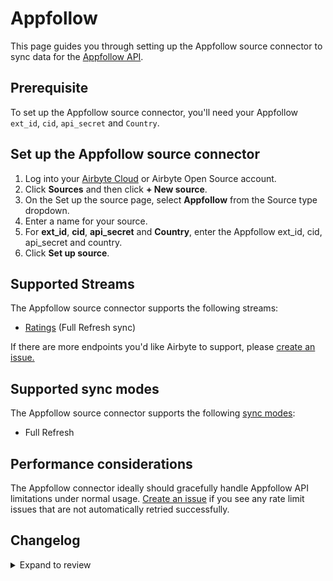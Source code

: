 # Appfollow

This page guides you through setting up the Appfollow source connector to sync data for the [Appfollow API](https://appfollow.docs.apiary.io/#introduction/api-methods).

## Prerequisite

To set up the Appfollow source connector, you'll need your Appfollow `ext_id`, `cid`, `api_secret` and `Country`.

## Set up the Appfollow source connector

1. Log into your [Airbyte Cloud](https://cloud.airbyte.com/workspaces) or Airbyte Open Source account.
2. Click **Sources** and then click **+ New source**.
3. On the Set up the source page, select **Appfollow** from the Source type dropdown.
4. Enter a name for your source.
5. For **ext_id**, **cid**, **api_secret** and **Country**, enter the Appfollow ext_id, cid, api_secret and country.
6. Click **Set up source**.

## Supported Streams

The Appfollow source connector supports the following streams:

- [Ratings](https://appfollow.docs.apiary.io/#reference/0/9.-ratings) \(Full Refresh sync\)

If there are more endpoints you'd like Airbyte to support, please [create an issue.](https://github.com/airbytehq/airbyte/issues/new/choose)

## Supported sync modes

The Appfollow source connector supports the following [sync modes](https://docs.airbyte.com/cloud/core-concepts#connection-sync-modes):

- Full Refresh

## Performance considerations

The Appfollow connector ideally should gracefully handle Appfollow API limitations under normal usage. [Create an issue](https://github.com/airbytehq/airbyte/issues) if you see any rate limit issues that are not automatically retried successfully.

## Changelog

<details>
  <summary>Expand to review</summary>

| Version | Date       | Pull Request                                             | Subject                                 |
| :------ | :--------- | :------------------------------------------------------- | :-------------------------------------- |
| 1.1.21 | 2025-05-10 | [59886](https://github.com/airbytehq/airbyte/pull/59886) | Update dependencies |
| 1.1.20 | 2025-05-03 | [59304](https://github.com/airbytehq/airbyte/pull/59304) | Update dependencies |
| 1.1.19 | 2025-04-26 | [58733](https://github.com/airbytehq/airbyte/pull/58733) | Update dependencies |
| 1.1.18 | 2025-04-19 | [58283](https://github.com/airbytehq/airbyte/pull/58283) | Update dependencies |
| 1.1.17 | 2025-04-12 | [57641](https://github.com/airbytehq/airbyte/pull/57641) | Update dependencies |
| 1.1.16 | 2025-04-05 | [57143](https://github.com/airbytehq/airbyte/pull/57143) | Update dependencies |
| 1.1.15 | 2025-03-29 | [56601](https://github.com/airbytehq/airbyte/pull/56601) | Update dependencies |
| 1.1.14 | 2025-03-22 | [56111](https://github.com/airbytehq/airbyte/pull/56111) | Update dependencies |
| 1.1.13 | 2025-03-08 | [55414](https://github.com/airbytehq/airbyte/pull/55414) | Update dependencies |
| 1.1.12 | 2025-03-01 | [54904](https://github.com/airbytehq/airbyte/pull/54904) | Update dependencies |
| 1.1.11 | 2025-02-22 | [54215](https://github.com/airbytehq/airbyte/pull/54215) | Update dependencies |
| 1.1.10 | 2025-02-15 | [53927](https://github.com/airbytehq/airbyte/pull/53927) | Update dependencies |
| 1.1.9 | 2025-02-08 | [53404](https://github.com/airbytehq/airbyte/pull/53404) | Update dependencies |
| 1.1.8 | 2025-02-01 | [52942](https://github.com/airbytehq/airbyte/pull/52942) | Update dependencies |
| 1.1.7 | 2025-01-25 | [52217](https://github.com/airbytehq/airbyte/pull/52217) | Update dependencies |
| 1.1.6 | 2025-01-18 | [51711](https://github.com/airbytehq/airbyte/pull/51711) | Update dependencies |
| 1.1.5 | 2025-01-11 | [51290](https://github.com/airbytehq/airbyte/pull/51290) | Update dependencies |
| 1.1.4 | 2024-12-28 | [50477](https://github.com/airbytehq/airbyte/pull/50477) | Update dependencies |
| 1.1.3 | 2024-12-21 | [50186](https://github.com/airbytehq/airbyte/pull/50186) | Update dependencies |
| 1.1.2 | 2024-12-14 | [49557](https://github.com/airbytehq/airbyte/pull/49557) | Update dependencies |
| 1.1.1 | 2024-12-12 | [47742](https://github.com/airbytehq/airbyte/pull/47742) | Update dependencies |
| 1.1.0 | 2024-08-23 | [44598](https://github.com/airbytehq/airbyte/pull/44598) | Refactor connector to manifest-only format |
| 1.0.12 | 2024-08-17 | [44338](https://github.com/airbytehq/airbyte/pull/44338) | Update dependencies |
| 1.0.11 | 2024-08-12 | [43931](https://github.com/airbytehq/airbyte/pull/43931) | Update dependencies |
| 1.0.10 | 2024-08-10 | [43681](https://github.com/airbytehq/airbyte/pull/43681) | Update dependencies |
| 1.0.9 | 2024-08-03 | [43293](https://github.com/airbytehq/airbyte/pull/43293) | Update dependencies |
| 1.0.8 | 2024-07-27 | [42387](https://github.com/airbytehq/airbyte/pull/42387) | Update dependencies |
| 1.0.7 | 2024-07-13 | [41372](https://github.com/airbytehq/airbyte/pull/41372) | Update dependencies |
| 1.0.6 | 2024-07-09 | [41234](https://github.com/airbytehq/airbyte/pull/41234) | Update dependencies |
| 1.0.5 | 2024-07-06 | [40793](https://github.com/airbytehq/airbyte/pull/40793) | Update dependencies |
| 1.0.4 | 2024-06-25 | [40284](https://github.com/airbytehq/airbyte/pull/40284) | Update dependencies |
| 1.0.3 | 2024-06-22 | [40014](https://github.com/airbytehq/airbyte/pull/40014) | Update dependencies |
| 1.0.2 | 2024-06-04 | [38966](https://github.com/airbytehq/airbyte/pull/38966) | [autopull] Upgrade base image to v1.2.1 |
| 1.0.1 | 2024-05-20 | [38388](https://github.com/airbytehq/airbyte/pull/38388) | [autopull] base image + poetry + up_to_date |
| 1.0.0 | 2023-08-05 | [29128](https://github.com/airbytehq/airbyte/pull/29128) | Migrate to low-code and add new streams |
| 0.1.1 | 2022-08-11 | [14418](https://github.com/airbytehq/airbyte/pull/14418) | New Source: Appfollow |

</details>
